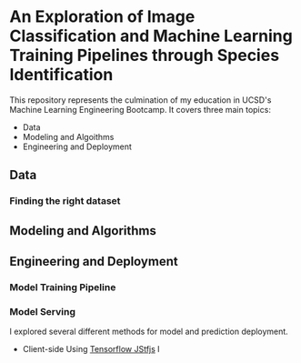 # An Exploration of Image Classification and Machine Learning Training Pipelines through Species Identification
This repository represents the culmination of my education in UCSD's Machine Learning Engineering Bootcamp.
It covers three main topics:
* Data
* Modeling and Algoithms
* Engineering and Deployment

## Data


### Finding the right dataset

## Modeling and Algorithms

## Engineering and Deployment

### Model Training Pipeline

### Model Serving
I explored several different methods for model and prediction deployment.
* Client-side
    Using [Tensorflow JS](https://www.tensorflow.org/js)[tfjs](https://www.npmjs.com/package/@tensorflow/tfjs) I 
